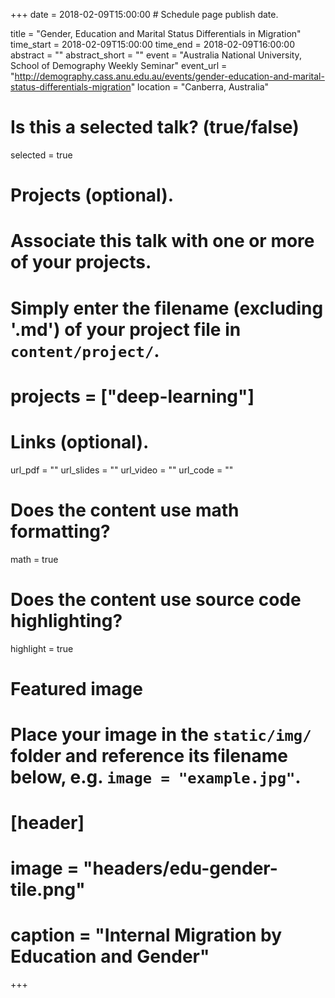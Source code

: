 +++
date = 2018-02-09T15:00:00  # Schedule page publish date.

title = "Gender, Education and Marital Status Differentials in Migration"
time_start = 2018-02-09T15:00:00
time_end = 2018-02-09T16:00:00
abstract = ""
abstract_short = ""
event = "Australia National University, School of Demography Weekly Seminar"
event_url = "http://demography.cass.anu.edu.au/events/gender-education-and-marital-status-differentials-migration"
location = "Canberra, Australia"

# Is this a selected talk? (true/false)
selected = true

# Projects (optional).
#   Associate this talk with one or more of your projects.
#   Simply enter the filename (excluding '.md') of your project file in `content/project/`.
# projects = ["deep-learning"]

# Links (optional).
url_pdf = ""
url_slides = ""
url_video = ""
url_code = ""

# Does the content use math formatting?
math = true

# Does the content use source code highlighting?
highlight = true

# Featured image
# Place your image in the `static/img/` folder and reference its filename below, e.g. `image = "example.jpg"`.
# [header]
# image = "headers/edu-gender-tile.png"
# caption = "Internal Migration by Education and Gender"


+++


